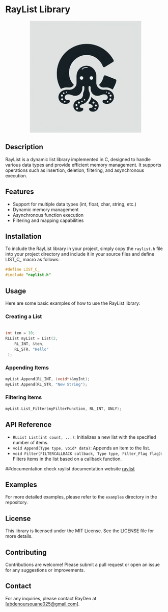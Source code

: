 # RayList Library

<p align="center">
  <img src="./assets/logo.jpeg" width="350" height="350"/>
</p>

## Description
RayList is a dynamic list library implemented in C, designed to handle various data types and provide efficient memory management. It supports operations such as insertion, deletion, filtering, and asynchronous execution.

## Features
- Support for multiple data types (int, float, char, string, etc.)
- Dynamic memory management
- Asynchronous function execution
- Filtering and mapping capabilities

## Installation
To include the RayList library in your project, simply copy the `raylist.h` file into your project directory and include it in your source files and define LIST_C_ macro as follows:
```c
#define LIST_C_
#include "raylist.h"
```

## Usage
Here are some basic examples of how to use the RayList library:

### Creating a List
```c

int ten = 10;
RLList myList = List(2, 
    RL_INT, &ten, 
    RL_STR, "Hello"
 );
```

### Appending Items
```c
myList.Append(RL_INT, (void*)&myInt);
myList.Append(RL_STR, "New String");
```

### Filtering Items
```c
myList.List_Filter(myFilterFunction, RL_INT, ONLY);
```

## API Reference
- `RLList List(int count, ...)`: Initializes a new list with the specified number of items.
- `void Append(Type type, void* data)`: Appends an item to the list.
- `void Filter(FILTERCALLBACK callback, Type type, Filter_Flag flag)`: Filters items in the list based on a callback function.

##documentation
check raylist documentation website [raylist](https://rayden-six.vercel.app/raylist)

## Examples
For more detailed examples, please refer to the `examples` directory in the repository.

## License
This library is licensed under the MIT License. See the LICENSE file for more details.

## Contributing
Contributions are welcome! Please submit a pull request or open an issue for any suggestions or improvements.

## Contact
For any inquiries, please contact RayDen at [abdenoursouane025@gmail.com].
